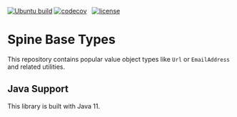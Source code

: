 [![Ubuntu build][ubuntu-build-badge]][gh-actions]
[![codecov][codecov-badge]][codecov] &nbsp;
[![license][license-badge]][license]


# Spine Base Types

This repository contains popular value object types like `Url` or `EmailAddress` and related
utilities.

## Java Support

This library is built with Java 11.

[codecov]: https://codecov.io/gh/SpineEventEngine/base-types
[codecov-badge]: https://codecov.io/gh/SpineEventEngine/base-types/branch/master/graph/badge.svg
[license-badge]: https://img.shields.io/badge/license-Apache%20License%202.0-blue.svg?style=flat
[license]: http://www.apache.org/licenses/LICENSE-2.0
[gh-actions]: https://github.com/SpineEventEngine/base-types/actions
[ubuntu-build-badge]: https://github.com/SpineEventEngine/base-types/actions/workflows/build-on-ubuntu.yml/badge.svg
